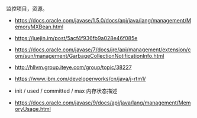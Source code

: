 监控项目，资源。

- https://docs.oracle.com/javase/1.5.0/docs/api/java/lang/management/MemoryMXBean.html
- https://juejin.im/post/5acf4f936fb9a028e46f085e
- https://docs.oracle.com/javase/7/docs/jre/api/management/extension/com/sun/management/GarbageCollectionNotificationInfo.html
- http://hllvm.group.iteye.com/group/topic/38227
- https://www.ibm.com/developerworks/cn/java/j-rtm1/

- init / used / committed / max 内存状态描述
- https://docs.oracle.com/javase/9/docs/api/java/lang/management/MemoryUsage.html